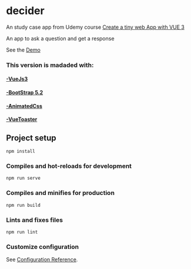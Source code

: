 # decider
An study case app from Udemy course [Create a tiny web App with VUE 3](https://www.udemy.com/share/105mQy3@MURpkHQbexQQVfli_nQhduh1ekNtEBZZ8uxWhateUpXUUc0vPDkdpBUh585Xukw7/)

An app to ask a question and get a response

See the [Demo](http://ruddy-jeans.surge.sh/)

### This version is madaded with:
#### [-VueJs3](https://vuejs.org/)
#### [-BootStrap 5.2](https://getbootstrap.com/)
#### [-AnimatedCss](https://animate.style/)
#### [-VueToaster](https://github.com/MeForma/vue-toaster)

## Project setup
```
npm install
```

### Compiles and hot-reloads for development
```
npm run serve
```

### Compiles and minifies for production
```
npm run build
```

### Lints and fixes files
```
npm run lint
```

### Customize configuration
See [Configuration Reference](https://cli.vuejs.org/config/).
